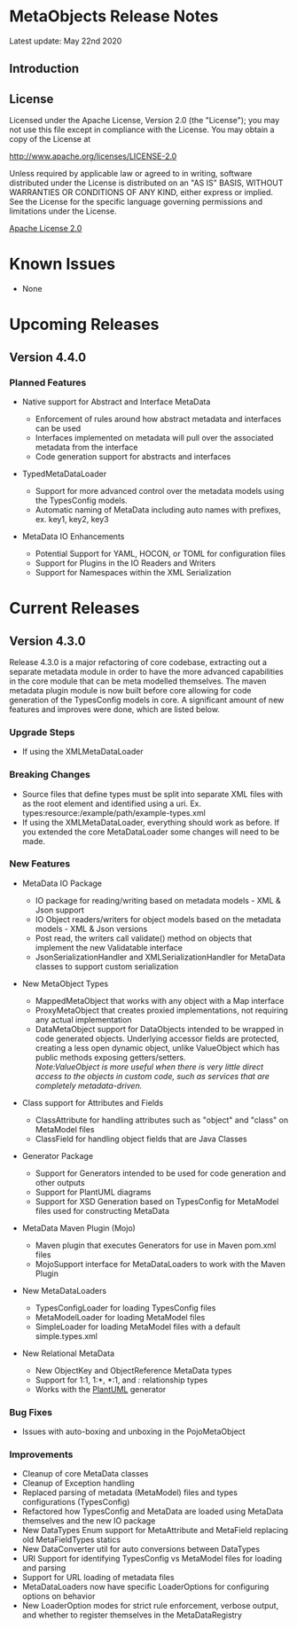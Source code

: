 # MetaObjects Release Notes
Latest update: May 22nd 2020

## Introduction

## License
Licensed under the Apache License, Version 2.0 (the "License");
you may not use this file except in compliance with the License.
You may obtain a copy of the License at

<http://www.apache.org/licenses/LICENSE-2.0>

Unless required by applicable law or agreed to in writing, software
distributed under the License is distributed on an "AS IS" BASIS,
WITHOUT WARRANTIES OR CONDITIONS OF ANY KIND, either express or implied.
See the License for the specific language governing permissions and
limitations under the License.

[Apache License 2.0](LICENSE)

# Known Issues
* None

# Upcoming Releases

## Version 4.4.0 

### Planned Features
* Native support for Abstract and Interface MetaData
  - Enforcement of rules around how abstract metadata and interfaces can be used
  - Interfaces implemented on metadata will pull over the associated metadata from the interface
  - Code generation support for abstracts and interfaces
  
* TypedMetaDataLoader
  - Support for more advanced control over the metadata models using the TypesConfig models.
  - Automatic naming of MetaData including auto names with prefixes, ex. key1, key2, key3
  
* MetaData IO Enhancements
  - Potential Support for YAML, HOCON, or TOML for configuration files
  - Support for Plugins in the IO Readers and Writers
  - Support for Namespaces within the XML Serialization

# Current Releases

## Version 4.3.0 
Release 4.3.0 is a major refactoring of core codebase, extracting out a separate metadata module in order to have the
more advanced capabilities in the core module that can be meta modelled themselves.  The maven metadata plugin module
is now built before core allowing for code generation of the TypesConfig models in core.  A significant amount of new
features and improves were done, which are listed below.

### Upgrade Steps
* If using the XMLMetaDataLoader

### Breaking Changes
*  Source files that define types must be split into separate XML files with <typeConfig> as the root element and 
   identified using a uri. Ex. types:resource:/example/path/example-types.xml
*  If using the XMLMetaDataLoader, everything should work as before.  If you extended the core MetaDataLoader some
   changes will need to be made.

### New Features
* MetaData IO Package
  - IO package for reading/writing based on metadata models - XML & Json support
  - IO Object readers/writers for object models based on the metadata models - XML & Json versions
  - Post read, the writers call validate() method on objects that implement the new Validatable interface
  - JsonSerializationHandler and XMLSerializationHandler for MetaData classes to support custom serialization
  
* New MetaObject Types
  - MappedMetaObject that works with any object with a Map interface
  - ProxyMetaObject that creates proxied implementations, not requiring any actual implementation
  - DataMetaObject support for DataObjects intended to be wrapped in code generated objects.  Underlying accessor
    fields are protected, creating a less open dynamic object, unlike ValueObject which has public methods
    exposing getters/setters.  
    <i>Note:ValueObject is more useful when there is very little direct access to the objects
    in custom code, such as services that are completely metadata-driven.</i>

* Class support for Attributes and Fields
  - ClassAttribute for handling attributes such as "object" and "class" on MetaModel files
  - ClassField for handling object fields that are Java Classes

* Generator Package
  - Support for Generators intended to be used for code generation and other outputs
  - Support for PlantUML diagrams
  - Support for XSD Generation based on TypesConfig for MetaModel files used for constructing MetaData
  
* MetaData Maven Plugin (Mojo)
  - Maven plugin that executes Generators for use in Maven pom.xml files
  - MojoSupport interface for MetaDataLoaders to work with the Maven Plugin
  
* New MetaDataLoaders
  - TypesConfigLoader for loading TypesConfig files
  - MetaModelLoader for loading MetaModel files
  - SimpleLoader for loading MetaModel files with a default simple.types.xml

* New Relational MetaData
  - New ObjectKey and ObjectReference MetaData types
  - Support for 1:1, 1:*, *:1, and *:* relationship types
  - Works with the [PlantUML](https://plantuml.com/) generator 

### Bug Fixes
*  Issues with auto-boxing and unboxing in the PojoMetaObject

### Improvements
*  Cleanup of core MetaData classes
*  Cleanup of Exception handling
*  Replaced parsing of metadata (MetaModel) files and types configurations (TypesConfig)
*  Refactored how TypesConfig and MetaData are loaded using MetaData themselves and the new IO package
*  New DataTypes Enum support for MetaAttribute and MetaField replacing old MetaFieldTypes statics
*  New DataConverter util for auto conversions between DataTypes
*  URI Support for identifying TypesConfig vs MetaModel files for loading and parsing
*  Support for URL loading of metadata files
*  MetaDataLoaders now have specific LoaderOptions for configuring options on behavior
*  New LoaderOption modes for strict rule enforcement, verbose output, and whether to register themselves in 
   the MetaDataRegistry